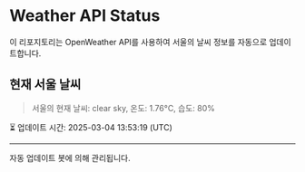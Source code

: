 
# Weather API Status

이 리포지토리는 OpenWeather API를 사용하여 서울의 날씨 정보를 자동으로 업데이트합니다.

## 현재 서울 날씨
> 서울의 현재 날씨: clear sky, 온도: 1.76°C, 습도: 80%

⏳ 업데이트 시간: 2025-03-04 13:53:19 (UTC)

---
자동 업데이트 봇에 의해 관리됩니다.
